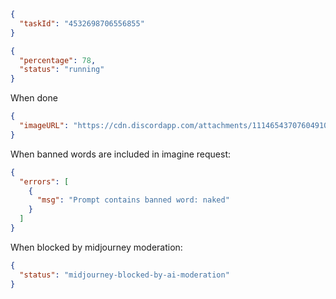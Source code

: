 
```json
{
  "taskId": "4532698706556855"
}
```

```json
{
  "percentage": 78,
  "status": "running"
}
```

When done
```json
{
  "imageURL": "https://cdn.discordapp.com/attachments/1114654370760491038/1116686440139587645/njho_A_crazy_scientist_doing_an_alchemy_experiment_in_his_steam_9e07922f-a5d1-4503-b26d-deb6b7c4a1f8.png"
}
```

When banned words are included in imagine request:
```json
{
  "errors": [
    {
      "msg": "Prompt contains banned word: naked"
    }
  ]
}
```

When blocked by midjourney moderation:
```json
{
  "status": "midjourney-blocked-by-ai-moderation"
}
```
